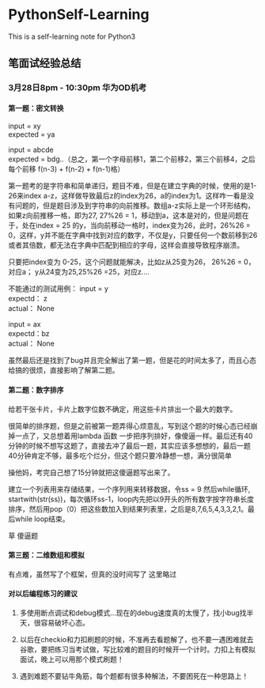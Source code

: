# PythonSelf-Learning
This is a self-learning note for Python3




## 笔面试经验总结
### 3月28日8pm - 10:30pm 华为OD机考

#### 第一题：密文转换

input = xy  
expected = ya  

input = abcde  
expected = bdg..（总之，第一个字母前移1，第二个前移2，第三个前移4，之后每个前移 f(n-3) + f(n-2) + f(n-1)格）


第一题考的是字符串和简单递归，题目不难，但是在建立字典的时候，使用的是1-26来index a-z，这样做导致最后z的index为26，a的index为1。这样咋一看是没有问题的，但是题目涉及到字符串的向前推移。数组a-z实际上是一个环形结构，如果z向前推移一格，即为27, 27%26 = 1，移动到a，这本是对的，但是问题在于，处在index = 25 的y，当向前移动一格时，index变为26，此时，26%26 = 0，这样，y并不能在字典中找到对应的数字，不仅是y，只要任何一个数前移到26或者其倍数，都无法在字典中匹配到相应的字母，这样会直接导致程序崩溃。

只要把index变为 0-25，这个问题就能解决，比如z从25变为26， 26%26 = 0，对应a； y从24变为25,25%26 =25，对应z....

不能通过的测试用例：
input = y  
expectd： z  
actual： None  

input = ax  
expectd：bz  
actual： None  

虽然最后还是找到了bug并且完全解出了第一题，但是花的时间太多了，而且心态给搞的很烦，直接影响了解第二题。

#### 第二题：数字排序

给若干张卡片，卡片上数字位数不确定，用这些卡片排出一个最大的数字。

很简单的排序题，但是之前被第一题弄得心烦意乱，写到这个题的时候心态已经崩掉一点了，又总想着用lambda 函数 一步把序列排好，像傻逼一样。最后还有40分钟的时候不想写这题了，直接去冲了最后一题，其实应该多想想的，最后一题40分钟肯定不够，最多吃个烂分，但这个题只要冷静想一想，满分很简单

操他妈，考完自己想了15分钟就把这傻逼题写出来了。

建立一个列表用来存储结果，一个序列用来转移数据，令ss = 9 然后while循环, startwith(str(ss))，每次循环ss-1，loop内先把以9开头的所有数字按字符串长度排序，然后用pop（0）把这些数加入到结果列表里，之后是8,7,6,5,4,3,3,2,1。最后while loop结束。

草 傻逼题


#### 第三题：二维数组和模拟
有点难，虽然写了个框架，但真的没时间写了
这里略过


#### 对以后编程练习的建议

1. 多使用断点调试和debug模式…现在的debug速度真的太慢了，找小bug找半天，很容易破坏心态。

2. 以后在checkio和力扣刷题的时候，不准再去看题解了，也不要一遇困难就去谷歌，要把练习当考试做，写比较难的题目的时候开一个计时。力扣上有模拟面试，晚上可以用那个模式刷题！

3. 遇到难题不要钻牛角筋，每个题都有很多种解法，不要困死在一种思路上！
